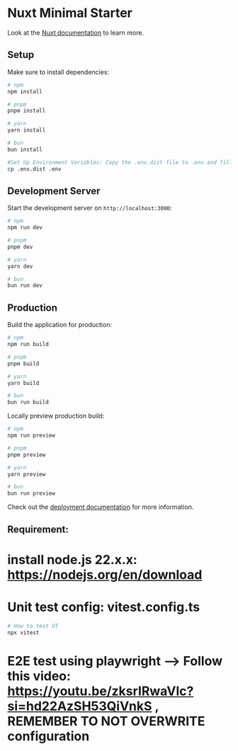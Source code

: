 # Nuxt Minimal Starter

Look at the [Nuxt documentation](https://nuxt.com/docs/getting-started/introduction) to learn more.

## Setup

Make sure to install dependencies:

```bash
# npm
npm install

# pnpm
pnpm install

# yarn
yarn install

# bun
bun install

#Set Up Environment Variables: Copy the .env.dist file to .env and fill in the necessary environment variables.
cp .env.dist .env
```

## Development Server

Start the development server on `http://localhost:3000`:

```bash
# npm
npm run dev

# pnpm
pnpm dev

# yarn
yarn dev

# bun
bun run dev
```

## Production

Build the application for production:

```bash
# npm
npm run build

# pnpm
pnpm build

# yarn
yarn build

# bun
bun run build
```

Locally preview production build:

```bash
# npm
npm run preview

# pnpm
pnpm preview

# yarn
yarn preview

# bun
bun run preview
```

Check out the [deployment documentation](https://nuxt.com/docs/getting-started/deployment) for more information.

## Requirement:

# install node.js 22.x.x: https://nodejs.org/en/download

<!-- Testing -->
# Unit test config: vitest.config.ts
```bash
# How to test UT
npx vitest
```

# E2E test using playwright --> Follow this video: https://youtu.be/zksrIRwaVlc?si=hd22AzSH53QiVnkS , REMEMBER TO NOT OVERWRITE configuration